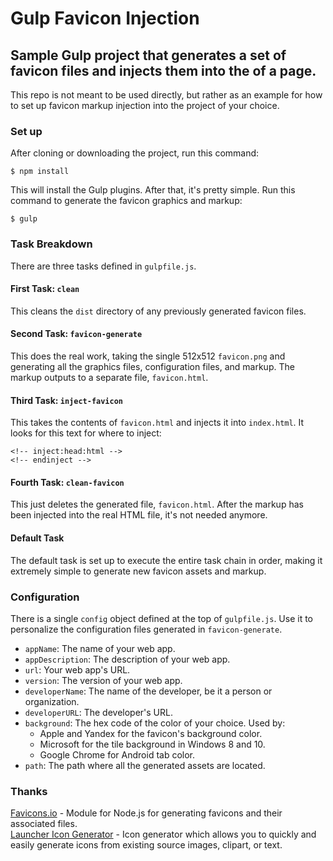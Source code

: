 # Gulp Favicon Injection
## Sample Gulp project that generates a set of favicon files and injects them into the <head> of a page.

This repo is not meant to be used directly, but rather as an example for how to set up favicon markup injection into the project of your choice.

### Set up

After cloning or downloading the project, run this command:

```
$ npm install
```

This will install the Gulp plugins. After that, it's pretty simple. Run this command to generate the favicon graphics and markup:

```
$ gulp
```

### Task Breakdown

There are three tasks defined in `gulpfile.js`.

#### First Task: `clean`

This cleans the `dist` directory of any previously generated favicon files.

#### Second Task: `favicon-generate`

This does the real work, taking the single 512x512 `favicon.png` and generating all the graphics files, configuration files, and markup. The markup outputs to a separate file, `favicon.html`.

#### Third Task: `inject-favicon`

This takes the contents of `favicon.html` and injects it into `index.html`. It looks for this text for where to inject:

```
<!-- inject:head:html -->
<!-- endinject -->
```

#### Fourth Task: `clean-favicon`

This just deletes the generated file, `favicon.html`. After the markup has been injected into the real HTML file, it's not needed anymore.

#### Default Task

The default task is set up to execute the entire task chain in order, making it extremely simple to generate new favicon assets and markup.

### Configuration

There is a single `config` object defined at the top of `gulpfile.js`. Use it to personalize the configuration files generated in `favicon-generate`.

- `appName`: The name of your web app.
- `appDescription`: The description of your web app.
- `url`: Your web app's URL.
- `version`: The version of your web app.
- `developerName`: The name of the developer, be it a person or organization.
- `developerURL`: The developer's URL.
- `background`: The hex code of the color of your choice. Used by:
  - Apple and Yandex for the favicon's background color.
  - Microsoft for the tile background in Windows 8 and 10.
  - Google Chrome for Android tab color.
- `path`: The path where all the generated assets are located.

### Thanks

[Favicons.io](http://favicons.io/) - Module for Node.js for generating favicons and their associated files.  
[Launcher Icon Generator](https://romannurik.github.io/AndroidAssetStudio/icons-launcher.html) - Icon generator which allows you to quickly and easily generate icons from existing source images, clipart, or text.
